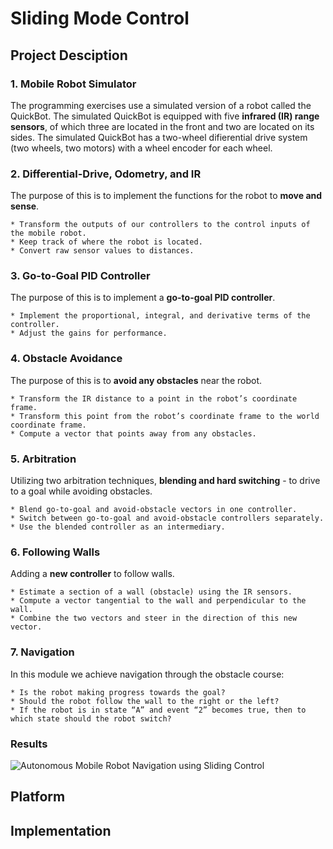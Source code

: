 # Sliding Mode Control

## Project Desciption

### 1. Mobile Robot Simulator
The programming exercises use a simulated version of a robot called the QuickBot. The simulated QuickBot is equipped with five **infrared (IR) range sensors**, of which three are located in the front and two are located on its sides. The simulated QuickBot has a two-wheel difierential drive system (two wheels, two motors) with a wheel encoder for each wheel.

### 2. Differential-Drive, Odometry, and IR
The purpose of this is to implement the functions for the robot to **move and sense**.

    * Transform the outputs of our controllers to the control inputs of the mobile robot.
    * Keep track of where the robot is located.
    * Convert raw sensor values to distances.

### 3. Go-to-Goal PID Controller
The purpose of this is to implement a **go-to-goal PID controller**.

    * Implement the proportional, integral, and derivative terms of the controller.
    * Adjust the gains for performance.

### 4. Obstacle Avoidance
The purpose of this is to **avoid any obstacles** near the robot.

    * Transform the IR distance to a point in the robot’s coordinate frame.
    * Transform this point from the robot’s coordinate frame to the world coordinate frame.
    * Compute a vector that points away from any obstacles.
    
### 5. Arbitration
Utilizing two arbitration techniques, **blending and hard switching** - to drive to a goal while avoiding obstacles.

    * Blend go-to-goal and avoid-obstacle vectors in one controller.
    * Switch between go-to-goal and avoid-obstacle controllers separately.
    * Use the blended controller as an intermediary.

### 6. Following Walls
Adding a **new controller** to follow walls.

    * Estimate a section of a wall (obstacle) using the IR sensors.
    * Compute a vector tangential to the wall and perpendicular to the wall.
    * Combine the two vectors and steer in the direction of this new vector.
    
### 7. Navigation
In this module we achieve navigation through the obstacle course:

    * Is the robot making progress towards the goal?
    * Should the robot follow the wall to the right or the left?
    * If the robot is in state “A” and event “2” becomes true, then to which state should the robot switch?
    
### Results

![Autonomous Mobile Robot Navigation using Sliding Control](/Media/Controls1.gif)

## Platform

## Implementation
